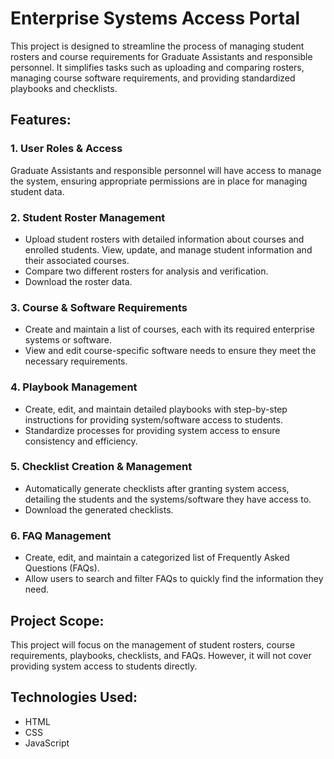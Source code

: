 # Enterprise Systems Access Portal

This project is designed to streamline the process of managing student rosters and course requirements for Graduate Assistants and responsible personnel. It simplifies tasks such as uploading and comparing rosters, managing course software requirements, and providing standardized playbooks and checklists.

## Features:

### 1. User Roles & Access

Graduate Assistants and responsible personnel will have access to manage the system, ensuring appropriate permissions are in place for managing student data.

### 2. Student Roster Management

- Upload student rosters with detailed information about courses and enrolled students. 
View, update, and manage student information and their associated courses.
- Compare two different rosters for analysis and verification.
- Download the roster data.

### 3. Course & Software Requirements

- Create and maintain a list of courses, each with its required enterprise systems or software. 
- View and edit course-specific software needs to ensure they meet the necessary requirements.

### 4. Playbook Management

- Create, edit, and maintain detailed playbooks with step-by-step instructions for providing system/software access to students.
- Standardize processes for providing system access to ensure consistency and efficiency.

### 5. Checklist Creation & Management

- Automatically generate checklists after granting system access, detailing the students and the systems/software they have access to.
- Download the generated checklists.

### 6. FAQ Management

- Create, edit, and maintain a categorized list of Frequently Asked Questions (FAQs).
- Allow users to search and filter FAQs to quickly find the information they need.

## Project Scope:

This project will focus on the management of student rosters, course requirements, playbooks, checklists, and FAQs. However, it will not cover providing system access to students directly.

## Technologies Used:

 - HTML
 - CSS
 - JavaScript